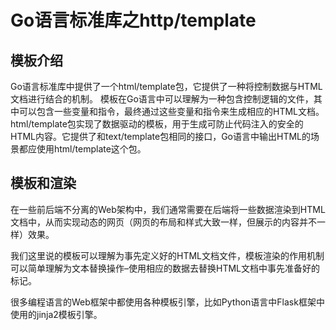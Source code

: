 # Go语言标准库之http/template
## 模板介绍
Go语言标准库中提供了一个html/template包，它提供了一种将控制数据与HTML文档进行结合的机制。
模板在Go语言中可以理解为一种包含控制逻辑的文件，其中可以包含一些变量和指令，最终通过这些变量和指令来生成相应的HTML文档。
html/template包实现了数据驱动的模板，用于生成可防止代码注入的安全的HTML内容。它提供了和text/template包相同的接口，Go语言中输出HTML的场景都应使用html/template这个包。

## 模板和渲染
在一些前后端不分离的Web架构中，我们通常需要在后端将一些数据渲染到HTML文档中，从而实现动态的网页（网页的布局和样式大致一样，但展示的内容并不一样）效果。

我们这里说的模板可以理解为事先定义好的HTML文档文件，模板渲染的作用机制可以简单理解为文本替换操作–使用相应的数据去替换HTML文档中事先准备好的标记。

很多编程语言的Web框架中都使用各种模板引擎，比如Python语言中Flask框架中使用的jinja2模板引擎。